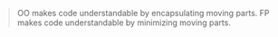 > OO makes code understandable by encapsulating moving parts. FP makes code understandable by minimizing moving parts.